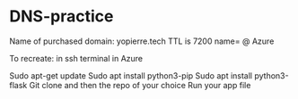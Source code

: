 # DNS-practice
Name of purchased domain: yopierre.tech TTL is 7200 name= @
Azure

To recreate: in ssh terminal in Azure

Sudo apt-get update
Sudo apt install python3-pip
Sudo apt install python3-flask
Git clone and then the repo of your choice
Run your app file